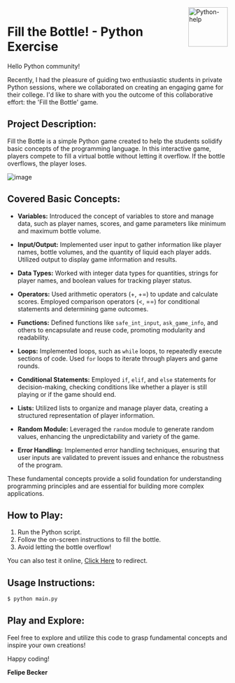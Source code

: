 <a href="https://cdn.discordapp.com/attachments/770989141134671925/1160185849334464573/Python_help_-_Aulas_particulares.pdf?ex=6533be45&is=65214945&hm=677f726106df35d432bc6bc649894043d88e37f308f54047fed8e4c00b671dae&">
  <img align="right" alt="Python-help" height="90" src="https://media.discordapp.net/attachments/770989141134671925/1160181141756706906/image-removebg-preview.png?ex=6533b9e3&is=652144e3&hm=38c9a6a74f7ee108380772ca664e4d2a756213a4e39130489e97fc0806fb8025">
</a>

#  Fill the Bottle! - Python Exercise 

Hello Python community!

Recently, I had the pleasure of guiding two enthusiastic students in private Python sessions, where we collaborated on creating an engaging game for their college. I'd like to share with you the outcome of this collaborative effort: the 'Fill the Bottle' game.

## Project Description:

Fill the Bottle is a simple Python game created to help the students solidify basic concepts of the programming language. In this interactive game, players compete to fill a virtual bottle without letting it overflow. If the bottle overflows, the player loses.

![image](https://github.com/beckerfelipee/PythonHelp-Game---Fill-the-Bottle-/assets/94445094/1f2ccdc8-702e-49de-ba8b-deaa069f60e7)

## Covered Basic Concepts:

- **Variables:** Introduced the concept of variables to store and manage data, such as player names, scores, and game parameters like minimum and maximum bottle volume.

- **Input/Output:** Implemented user input to gather information like player names, bottle volumes, and the quantity of liquid each player adds. Utilized output to display game information and results.

- **Data Types:** Worked with integer data types for quantities, strings for player names, and boolean values for tracking player status.

- **Operators:** Used arithmetic operators (+, +=) to update and calculate scores. Employed comparison operators (<, ==) for conditional statements and determining game outcomes.

- **Functions:** Defined functions like `safe_int_input`, `ask_game_info`, and others to encapsulate and reuse code, promoting modularity and readability.

- **Loops:** Implemented loops, such as `while` loops, to repeatedly execute sections of code. Used `for` loops to iterate through players and game rounds.

- **Conditional Statements:** Employed `if`, `elif`, and `else` statements for decision-making, checking conditions like whether a player is still playing or if the game should end.

- **Lists:** Utilized lists to organize and manage player data, creating a structured representation of player information.

- **Random Module:** Leveraged the `random` module to generate random values, enhancing the unpredictability and variety of the game.

- **Error Handling:** Implemented error handling techniques, ensuring that user inputs are validated to prevent issues and enhance the robustness of the program.

These fundamental concepts provide a solid foundation for understanding programming principles and are essential for building more complex applications.


## How to Play:

1. Run the Python script.
2. Follow the on-screen instructions to fill the bottle.
3. Avoid letting the bottle overflow!

You can also test it online, [Click Here](https://replit.com/@FelipeHenrico/Fill-the-Bottle?v=1) to redirect.

## Usage Instructions:

```bash
$ python main.py
```

## Play and Explore:

Feel free to explore and utilize this code to grasp fundamental concepts and inspire your own creations!

Happy coding!

**Felipe Becker**
